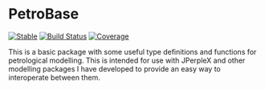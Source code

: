 # PetroBase

[![Stable](https://img.shields.io/badge/docs-stable-blue.svg)](https://sc-dyer.github.io/PetroBase.jl/)
[![Build Status](https://github.com/sc-dyer/PetroBase.jl/actions/workflows/CI.yml/badge.svg?branch=main)](https://github.com/sc-dyer/PetroBase.jl/actions/workflows/CI.yml?query=branch%3Amain)
[![Coverage](https://codecov.io/gh/sc-dyer/PetroBase.jl/branch/main/graph/badge.svg)](https://codecov.io/gh/sc-dyer/PetroBase.jl)

This is a basic package with some useful type definitions and functions for petrological modelling. This is intended for use with JPerpleX and other modelling packages I have developed to provide an easy way to interoperate between them.